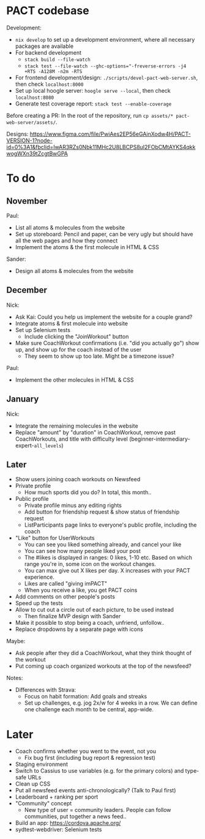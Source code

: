 # PACT codebase

Development:
- `nix develop` to set up a development environment, where all necessary
  packages are available
- For backend development
  * `stack build --file-watch`
  * `stack test --file-watch --ghc-options="-freverse-errors -j4 +RTS -A128M
    -n2m -RTS`
- For frontend development/design: `./scripts/devel-pact-web-server.sh`, then
  check `localhost:8000`
- Set up local hoogle server: `hoogle serve --local`, then check
  `localhost:8080`
- Generate test coverage report: `stack test --enable-coverage`

Before creating a PR: In the root of the repository, run `cp assets/*
pact-web-server/assets/`.

Designs: https://www.figma.com/file/PwiAes2EP56eGAinXodw4H/PACT-VERSION-1?node-id=0%3A1&fbclid=IwAR3RZs0Nbk11MHc2U8LBCPS8uI2FObCMtAYKS4qkkwogWXn39tZcgtBwGPA

# To do

## November

Paul:
- List all atoms & molecules from the website
- Set up storeboard: Pencil and paper, can be very ugly but should have all the
  web pages and how they connect
- Implement the atoms & the first molecule in HTML & CSS

Sander:
- Design all atoms & molecules from the website

## December

Nick:
- Ask Kai: Could you help us implement the website for a couple grand?
- Integrate atoms & first molecule into website
- Set up Selenium tests
  * Include clicking the "JoinWorkout" button
- Make sure CoachWorkout confirmations (i.e. "did you actually go") show up, and
  show up for the coach instead of the user
  * They seem to show up too late. Might be a timezone issue?

Paul:
- Implement the other molecules in HTML & CSS

## January

Nick:
- Integrate the remaining molecules in the website
- Replace "amount" by "duration" in CoachWorkout, remove past CoachWorkouts, and
  title with difficulty level (beginner-intermediary-expert-`all_levels`)

## Later

- Show users joining coach workouts on Newsfeed
- Private profile
  * How much sports did you do? In total, this month..
- Public profile
  * Private profile minus any editing rights
  * Add button for friendship request & show status of friendship request
  * ListParticipants page links to everyone's public profile, including the
    coach
- "Like" button for UserWorkouts
  * You can see you liked something already, and cancel your like
  * You can see how many people liked your post
  * The #likes is displayed in ranges: 0 likes, 1-10 etc. Based on which range
    you're in, some icon on the workout changes.
  * You can max give out X likes per day. X increases with your PACT experience.
  * Likes are called "giving imPACT"
  * When you receive a like, you get PACT coins
- Add comments on other people's posts
- Speed up the tests
- Allow to cut out a circle out of each picture, to be used instead
  * Then finalize MVP design with Sander
- Make it possible to stop being a coach, unfriend, unfollow..
- Replace dropdowns by a separate page with icons

Maybe:
- Ask people after they did a CoachWorkout, what they think thought of the
  workout
- Put coming up coach organized workouts at the top of the newsfeed?

Notes:
- Differences with Strava:
  * Focus on habit formation: Add goals and streaks
  * Set up challenges, e.g. jog 2x/w for 4 weeks in a row. We can define one
    challenge each month to be central, app-wide.

# Later

- Coach confirms whether you went to the event, not you
  * Fix bug first (including bug report & regression test)
- Staging environment
- Switch to Cassius to use variables (e.g. for the primary colors) and type-safe
  URLs
- Clean up CSS
- Put all newsfeed events anti-chronologically? (Talk to Paul first)
- Leaderboard + ranking per sport
- "Community" concept
  * New type of user = community leaders. People can follow communities, put
    together a news feed..
- Build an app: https://cordova.apache.org/
- sydtest-webdriver: Selenium tests



